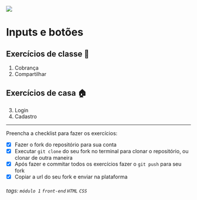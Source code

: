 ![](https://i.imgur.com/xG74tOh.png)

# Inputs e botões

## Exercícios de classe 🏫
1. Cobrança
2. Compartilhar

## Exercícios de casa 🏠
3. Login
4. Cadastro

---

Preencha a checklist para fazer os exercícios:

-   [X] Fazer o fork do repositório para sua conta
-   [X] Executar `git clone` do seu fork no terminal para clonar o repositório, ou clonar de outra maneira
-   [X] Após fazer e commitar todos os exercícios fazer o `git push` para seu fork
-   [X] Copiar a url do seu fork e enviar na plataforma

###### tags: `módulo 1` `front-end` `HTML` `CSS`


